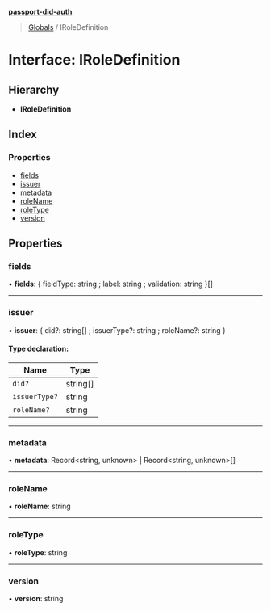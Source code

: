 **[passport-did-auth](../README.md)**

> [Globals](../README.md) / IRoleDefinition

# Interface: IRoleDefinition

## Hierarchy

* **IRoleDefinition**

## Index

### Properties

* [fields](iroledefinition.md#fields)
* [issuer](iroledefinition.md#issuer)
* [metadata](iroledefinition.md#metadata)
* [roleName](iroledefinition.md#rolename)
* [roleType](iroledefinition.md#roletype)
* [version](iroledefinition.md#version)

## Properties

### fields

•  **fields**: { fieldType: string ; label: string ; validation: string  }[]

___

### issuer

•  **issuer**: { did?: string[] ; issuerType?: string ; roleName?: string  }

#### Type declaration:

Name | Type |
------ | ------ |
`did?` | string[] |
`issuerType?` | string |
`roleName?` | string |

___

### metadata

•  **metadata**: Record\<string, unknown> \| Record\<string, unknown>[]

___

### roleName

•  **roleName**: string

___

### roleType

•  **roleType**: string

___

### version

•  **version**: string
